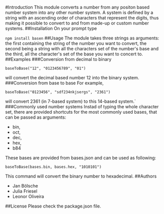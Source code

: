 #Introduction
This module converts a number from any positon based number system into any other number system. A system is defined by a string with an ascending order of characters that represent the digits, thus making it possible to convert to and from made-up or custom number systems.
##Installation
On your prompt type
 
`npm install basen`
##Usage
The module takes three strings as arguments: the first containing the string of the number you want to convert, the second being a string with all the characters set of the number's base and the third, all the character's set of the base you want to concert to.
##Examples
###Conversion from decimal to binary

`baseToBase("12", "0123456789", "01")`

will convert the decimal based number 12 into the binary system.
###Conversion from base to base
For example,

`baseToBase("0123456", "sdf234nkjsergs", "2361")`

will convert 2361 (in 7-based system) to this 14-based system.`
###Commonly used number systems
Instad of typing the whole character set, there are provided shortcuts for the most commonly used bases, that can be passed as arguments:

* bin,
* oct,
* dec,
* hex,
* b84

These bases are provided from bases.json and can be used as following:

`baseToBase(bases.bin, bases.hex, "1010101")`

This command will convert the binary number to hexadecimal.
##Authors
* Jan Bölsche
* Julia Friesel
* Leonor Oliveira

##License
Please check the package.json file.
